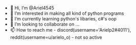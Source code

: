 - 👋 Hi, I’m @Ariel4545
- 👀 I’m interested in making all kind of python programs
- 🌱 I’m currently learning python's libaries, c#'s oop
- 💞️ I’m looking to collaborate on ...
- 📫 How to reach me - discord(username='Arielp2#4011'), reddit(username=u/arielo_o) - not so active

<!---
Ariel4545/Ariel4545 is a ✨ special ✨ repository because its `README.md` (this file) appears on your GitHub profile.
You can click the Preview link to take a look at your changes.
--->
